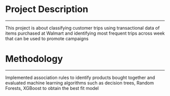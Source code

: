 # Project Description
---
This project is about classifying customer trips using transactional data of items purchased at Walmart and identifying most 
frequent trips across week that can be used to promote campaigns

# Methodology
---
Implemented association rules to identify products bought together and evaluated machine learning algorithms such as decision 
trees, Random Forests, XGBoost to obtain the best fit model
